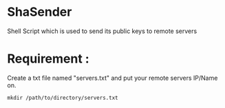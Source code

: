 # ShaSender
Shell Script which is used to send its public keys to remote servers


# Requirement :
Create a txt file named "servers.txt" and put your remote servers IP/Name on.

```plaintext
mkdir /path/to/directory/servers.txt
```
